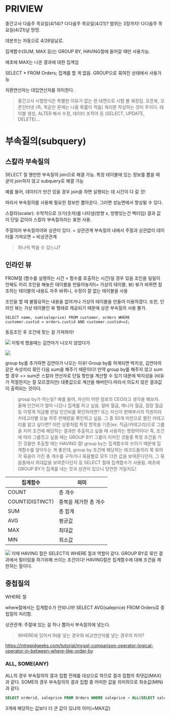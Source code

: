 # PRIVIEW
중간고사 다음주 목요일(4/14)? 다다음주 목요일(4/21)?
범위는 3장까지!
다다음주 목요일(4/21)날 땅땅.

데분프는 자동으로 4/26일날로.

집계함수(SUM, MAX 등)는 GROUP BY, HAVING절에 들어갈 때만 사용가능.

애초에 MAX는 나온 결과에 대한 집계임

SELECT * FROM Orders;
집계를 할 게 없음. GROUP으로 묶여진 상태에서 사용가능

치환연산자는 대입연산자를 의미한다.

> 중간고사
시험방식은 특별한 이유가 없는 한 대면으로 시험 볼 예정임.
오픈북, 오픈인터넷
(즉, 똑같은 문제는 나올 확률이 적음)
쿼리문 작성하는 것이 주이다.
테이블 생성, ALTER 해서 수정, 데이터 조작어 등 (SELECT, UPDATE, DELETE)...

# 부속질의(subquery)
## 스칼라 부속질의
SELECT 절
웬만한 부속질의 join으로 해결 가능.
특정 테이블에 있는 정보를 뽑을 때 굳이 join하지 않고 subquery로 해결 가능

예를 들어, 데이터가 만건 있을 경우 join을 하면 실행되는 데 시간이 다 갈 것!

따라서 부속질의를 사용해 필요한 정보만 뽑아온다.
그러면 성능면에서 향상될 수 있다.

스칼라(scalar): 수학적으로 크기(숫자)를 나타냄(방향 x, 방향있는건 벡터임)
결과 값이 단일 값이라 스칼라 부속질의라는 표현 사용.

주질의어 부속질의어와 상관이 있다. = 상관관계
부속질의 내에서 주절과 상관없이 데이터를 가져오면 = 비상관관계

> 하나씩 찍을 수 있느냐?

## 인라인 뷰
FROM절
(함수를 실행하는 시간 < 함수를 호출하는 시간)일 경우 있음
조인을 일일이 안해도 미리 조인을 해놓은 테이블을 만들어놓자!(= 가상의 테이블, 뷰)
뷰가 바뀌면 참조하는 테이블의 내용도 자주 바뀌니, 수정이 잘 없는 테이블을 사용

조인을 할 때 불필요하는 내용을 없어거나 가상의 테이블을 만들어 이용하겠다. 또한, 인라인 뷰는 가상 테이블인 뷰 형태로 제공되기 때문에 상관 부속질의 사용 불가.
```
SELECT name, sum(saleprice) FROM customer, orders WHERE customer.custid = orders.custid AND customer.custid<=2;
```
동등조인 후 조건에 맞는 걸 가져와라!

![](https://imagedelivery.net/v7-TZByhOiJbNM9RaUdzSA/066a737b-1567-40b1-a2dc-b7eb16ab0100/public)
이렇게 했을때는 김연아가 나오지 않았다가

![](https://imagedelivery.net/v7-TZByhOiJbNM9RaUdzSA/3392e5e4-2c7e-4789-b336-a4e47a9b8100/public)

group by를 추가하면 김연아가 나오는 이유!
Group by를 하게되면 박지성, 김연아의 같은 속성끼리 묶인 다음 sum을 해주기 때문이다!
만약 group by를 해주지 않고 sum 할 경우 => sum은 스칼라 연산자로 단일 항만을 계산할 수 있기 대문에 박지성을 (비유가 적절한지는 잘 모르겠지만) 대푯값으로 계산을 해버린다.따라서 의도치 않은 결과값이 출력되는 것이다.

> group by가 하는일?
예를 들어, 자신이 어떤 점포의 CEO라고 생각을 해보자.
올해 인건비가 얼마 나갔나 집계를 하고 싶음.
알바 월급, 매니저 월급, 점장 월급 등 이렇게 직급별 한달 인건비를 확인하려면?
또는 자신이 판매부서의 직원이라 카테고리별 오늘 하루 판매량을 확인하고 싶음. 그 중 50개 미만으로 팔린 카테고리를 알고 싶다면?
이런 상황처럼 특정 항목을 기준(ex. 직급/카테고리)으로 그룹을 지어 조건에 해당하는 결과만 추출하고 싶을 때 사용하는 명령어이다!
즉, 조건에 따라 그룹짓고 싶을 때는 GROUP BY!
그룹이 지어진 것들중 특정 조건을 가진 것들만 추출할 때는 HAVING 절!
group by는 집계함수와 쓰이기 때문에 집계함수를 알아두는 게 좋은데, group by 조건에 해당하는 레코드들끼리 쭉 묶어 각 묶음이 가진 총 개수를 구하거나 묶음별로 모두 더한 값을 보여준다던지, 그 묶음들에서 최대값을 보여준다던지 등 SELECT 절에 집계함수가 사용됨. 애초에 GROUP BY가 집계를 내는 것과 상관이 있으니 당연한 거일지도!

|집계함수|의미|
|------|---|
|COUNT|총 개수|
|COUNT(DISTINCT)|중복을 제거한 총 개수|
|SUM|총 합계|
|AVG|평균값|
|MAX|최대값|
|MIN|최소값|

![](https://imagedelivery.net/v7-TZByhOiJbNM9RaUdzSA/69f4d5b0-002d-4c96-b197-846c81e81900/public)
이때 HAVING 절은 SELECT의 WHERE 절과 역할이 같다.
GROUP BY로 묶인 결과에서 필터링을 하기위해 쓰이는 조건이다!
HAVING절은 집계함수에 대해 조건을 제한하는 절이다.


## 중첩질의
WHERE 절

where절에서는 집계함수가 안되니까! SELECT AVG(saleprice) FROM Orders로 중첩질의 처리함.

상관관계: 주절에 있는 걸 하나 뽑아서 부속질의에 넣는다.


> WHERE에 있어서 IN을 넣는 경우와 비교연산자를 넣는 경우의 차이?

https://intrepidgeeks.com/tutorial/mysql-comparison-operator-logical-operator-in-between-where-like-order-by


### ALL, SOME(ANY)
ALL의 경우 부속질의의 결과 집합 전체를 대상으로 하므로 결과 집합의 최댓값(MAX)과 같다.
SOME의 경우 부속질의의 결과 집합 중 어떠한 값을 의미하므로 최솟값(MIN)과 같다.

```SQL
SELECT orderid, saleprice FROM Orders WHERE saleprice > ALL(SELECT saleprice FROM orders WHERE custid='3');
```

3개에 해당하는 값보다 더 큰 값이 있냐의 의미(=MAX값)